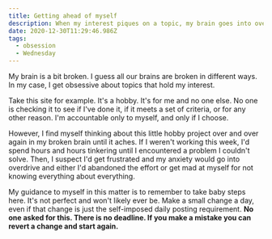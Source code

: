 ```yaml
---
title: Getting ahead of myself
description: When my interest piques on a topic, my brain goes into overdrive.
date: 2020-12-30T11:29:46.986Z
tags:
  - obsession
  - Wednesday
---
```

My brain is a bit broken. I guess all our brains are broken in different ways. In my case, I get obsessive about topics that hold my interest.

Take this site for example. It's a hobby. It's for me and no one else. No one is checking it to see if I've done it, if it meets a set of criteria, or for any other reason. I'm accountable only to myself, and only if I choose.

However, I find myself thinking about this little hobby project over and over again in my broken brain until it aches. If I weren't working this week, I'd spend hours and hours tinkering until I encountered a problem I couldn't solve. Then, I suspect I'd get frustrated and my anxiety would go into overdrive and either I'd abandoned the effort or get mad at myself for not knowing everything about everything.

My guidance to myself in this matter is to remember to take baby steps here. It's not perfect and won't likely ever be. Make a small change a day, even if that change is just the self-imposed daily posting requirement. **No one asked for this. There is no deadline. If you make a mistake you can revert a change and start again.**